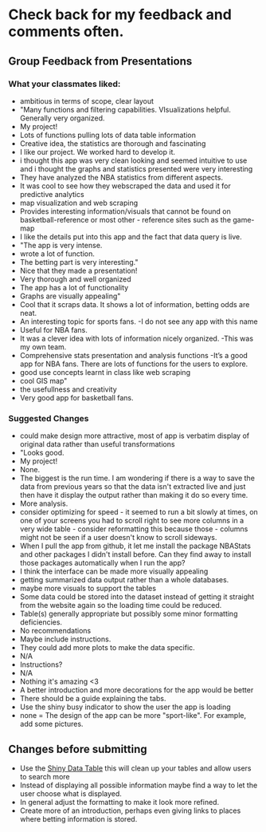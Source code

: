 # Check back for my feedback and comments often. 


## Group Feedback from Presentations

### What your classmates liked:

- ambitious in terms of scope, clear layout
- "Many functions and filtering capabilities. VIsualizations helpful. Generally very organized. 
- My project!
-  Lots of functions pulling lots of data table information
- Creative idea, the statistics are thorough and fascinating 
- I like our project. We worked hard to develop it.
- i thought this app was very clean looking and seemed intuitive to use and i thought the graphs and statistics presented were very interesting
- They have analyzed the NBA statistics from different aspects.
- It was cool to see how they webscraped the data and used it for predictive analytics
- map visualization and web scraping 
- Provides interesting information/visuals that cannot be found on basketball-reference or most other - reference sites such as the game-map
- I like the details put into this app and the fact that data query is live.
- "The app is very intense.
- wrote a lot of function.
- The betting part is very interesting."
- Nice that they made a presentation!
- Very thorough and well organized
- The app has a lot of functionality 
- Graphs are visually appealing"
- Cool that it scraps data. It shows a lot of information, betting odds are neat.
- An interesting topic for sports fans.
-I do not see any app with this name
- Useful for NBA fans.
- It was a clever idea with lots of information nicely organized. 
-This was my own team. 
- Comprehensive stats presentation and analysis functions
-It’s a good app for NBA fans. There are lots of functions for the users to explore. 
- good use concepts learnt in class like web scraping
- cool GIS map"
- the usefullness and creativity
- Very good app for basketball fans.


### Suggested Changes

- could make design more attractive,  most of app is verbatim display of original data rather than useful transformations
- "Looks good. 
- My project!
- None. 
- The biggest is the run time. I am wondering if there is a way to save the data from previous years so that the data isn't extracted live and just then have it display the output rather than making it do so every time. 
- More analysis.
- consider optimizing for speed - it seemed to run a bit slowly at times, on one of your screens you had to scroll right to see more columns in a very wide table - consider reformatting this because those  - columns might not be seen if a user doesn't know to scroll sideways.
- When I pull the app from github, it let me install the package NBAStats and other packages I didn't install before. Can they find away to install those packages automatically when I run the app? 
- I think the interface can be made more visually appealing
- getting summarized data output rather than a whole databases. 
- maybe more visuals to support the tables
- Some data could be stored into the dataset instead of getting it straight from the website again so the loading time could be reduced.
- Table(s) generally appropriate but possibly some minor formatting deficiencies.
- No recommendations
- Maybe include instructions. 
- They could add more plots to make the data specific.
- N/A
- Instructions?
- N/A
- Nothing it's amazing <3
- A better introduction and more decorations for the app would be better
- There should be a guide explaining the tabs. 
- Use the shiny busy indicator to show the user the app is loading
- none
= The design of the app can be more "sport-like". For example, add some pictures.


## Changes before submitting

- Use the [Shiny Data Table](https://shiny.rstudio.com/articles/datatables.html) this will clean up your tables and allow users to search more
- Instead of displaying all possible information maybe find a way to let the user choose what is displayed.
- In general adjust the formatting to make it look more refined. 
- Create more of an introduction, perhaps even giving links to places where betting information is stored. 